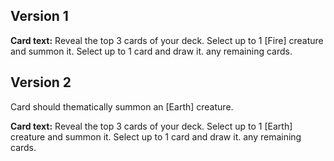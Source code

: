 ## Version 1

**Card text:**
Reveal the top 3 cards of your deck. Select up to 1 [Fire] creature and summon it. Select up to 1 card and draw it. <Burn> any remaining cards.

## Version 2

Card should thematically summon an [Earth] creature.

**Card text:**
Reveal the top 3 cards of your deck. Select up to 1 [Earth] creature and summon it. Select up to 1 card and draw it. <Burn> any remaining cards.
